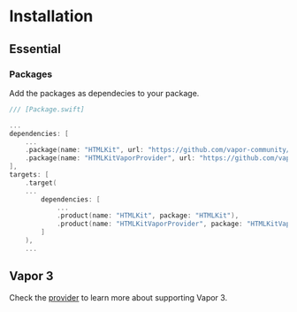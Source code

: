 # Installation

## Essential

### Packages

Add the packages as dependecies to your package.

```swift
/// [Package.swift]

...
dependencies: [
    ...
    .package(name: "HTMLKit", url: "https://github.com/vapor-community/HTMLKit.git", from: "2.4.0"),
    .package(name: "HTMLKitVaporProvider", url: "https://github.com/vapor-community/htmlkit-vapor-provider.git", from: "1.2.1")
],
targets: [
    .target( 
    ...
        dependencies: [
            ...
            .product(name: "HTMLKit", package: "HTMLKit"),
            .product(name: "HTMLKitVaporProvider", package: "HTMLKitVaporProvider")
        ]
    ),
    ...
```

## Vapor 3

Check the [provider](https://github.com/vapor-community/htmlkit-vapor-provider) to learn more about supporting Vapor 3.
